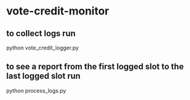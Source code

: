 # vote-credit-monitor

## to collect logs run 
python vote_credit_logger.py

## to see a report from the first logged slot to the last logged slot run
python process_logs.py

